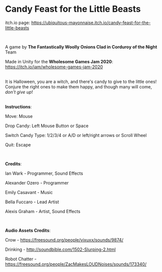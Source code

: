 # Candy Feast for the Little Beasts
itch.io page: https://ubiquitous-mayonnaise.itch.io/candy-feast-for-the-little-beasts

<br/>

A game by **The Fantastically Woolly Onions Clad in Corduroy of the Night** Team

Made in Unity for the **Wholesome Games Jam 2020**: https://itch.io/jam/wholesome-games-jam-2020
<br/><br/>

It is Halloween, you are a witch, and there's candy to give to the little ones! Conjure the right ones to make them happy, and though many will come, *don't give up*!
<br/><br/>

**Instructions**:

Move: Mouse

Drop Candy: Left Mouse Button or Space

Switch Candy Type: 1/2/3/4 or A/D or left/right arrows or Scroll Wheel

Quit: Escape

<br/>

**Credits**:

Ian Wark - Programmer, Sound Effects

Alexander Ozero - Programmer

Emily Casavant - Music

Bella Fuccaro - Lead Artist

Alexis Graham - Artist, Sound Effects

<br/>

**Audio Assets Credits**:

Crow - https://freesound.org/people/vixuxx/sounds/9874/

Drinking - http://soundbible.com/1502-Slurping-2.html

Robot Chatter - https://freesound.org/people/ZacMakesLOUDNoises/sounds/173340/
